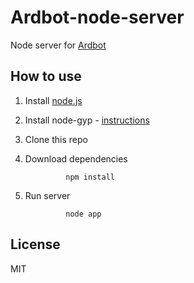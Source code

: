 # Ardbot-node-server
Node server for [Ardbot](https://github.com/malikov/Arduino-angular-socketio-phonegap-app)

## How to use

1. Install [node.js](http://nodejs.org/)
2. Install node-gyp - [instructions](https://github.com/TooTallNate/node-gyp)
3. Clone this repo 
4. Download dependencies
		
				npm install 
5. Run server
				
				node app

## License
MIT
